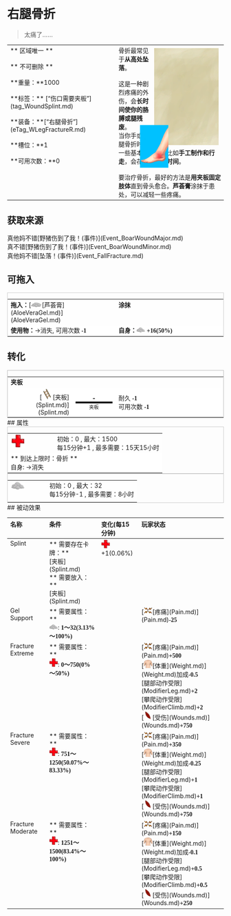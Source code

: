 # 右腿骨折  
> 太痛了……  
  
<style>
        .table6762 th,td{
            text-align:left;
            vertical-align:top;
        }
        </style><table class="table table-bordered table6762" data-toggle="table"  data-show-header="false"><thead style="display:none"><tr ><th  style="width:50%;"  >title</th><th  style="width:50%;"  ></th></tr></thead><tr ><td  style="width:50%;"  >** 区域唯一 **<br><br>** 不可删除 **<br><br>**重量：**1000<br><br>**标签：**	[“伤口需要夹板”](tag_WoundSplint.md)<br><br>**装备：**[“右腿骨折”](eTag_WLegFractureR.md)<br><br>**槽位：**1<br><br>**可用次数：**0</td><td  style="width:50%;"  ><div style="float:right; margin:5px"><div class="gamecard" style="width:150px; height:225px;"><a href="W_LegFractureR.md" style="color:black"><img class="bg" decoding="async" src="../wiki/Sprite/BG_SandTop.png" href="a.md" style="max-width:150px;max-height:225px;"><img decoding="async" src="../wiki/Sprite/SprainedAnkle.png" class="cardimage" style="transform: translate(-50%, -50%) scale(0.4398826979472141);"><span style="font-size: 25px;">右腿骨折</span></a></div></div>骨折最常见于<b>从高处坠落</b>。<br><br>这是一种剧烈疼痛的外伤，会<b>长时间使你的胳膊或腿残废</b>。<br>当你手或者腿骨折时，一些基本的任务，比如<b>手工制作和行走</b>，会花费<b>更多的时间</b>。<br><br>要治疗骨折，最好的方法是<b>用夹板固定肢体</b>直到骨头愈合。<b>芦荟膏</b>涂抹于患处，可以减轻一些疼痛。</td></tr></tbody></table>  
  
## 获取来源  
<div style="display:inline-block"><div class="gamedatalist" style="text-align:left;min-width:200px;min-height:0px;"><div style="display:inline-block"><div style="display:inline-block;vertical-align:middle;">真他妈不错</div><div style="display:inline-block;vertical-align:middle;">[野猪伤到了我！(事件)](Event_BoarWoundMajor.md)</div></div></div><div class="gamedatalist" style="text-align:left;min-width:200px;min-height:0px;"><div style="display:inline-block"><div style="display:inline-block;vertical-align:middle;">真不错</div><div style="display:inline-block;vertical-align:middle;">[野猪伤到了我！(事件)](Event_BoarWoundMinor.md)</div></div></div><div class="gamedatalist" style="text-align:left;min-width:200px;min-height:0px;"><div style="display:inline-block"><div style="display:inline-block;vertical-align:middle;">真他妈不错</div><div style="display:inline-block;vertical-align:middle;">[坠落！(事件)](Event_FallFracture.md)</div></div></div></div>  
  
## 可拖入  
<div  style="border:1px solid #CCC;"><table style="margin-bottom:0px;"><tr><td style="width:40%;text-align:left; background-color:#FEFEFE"><b>拖入：</b>[<div style="width:25px;display:inline-block;text-align:center"><img decoding="async" src="../wiki/Sprite/AloeVeraGel.png" href="a.md" style="max-width:25px;max-height:25px;"></div>[芦荟膏](AloeVeraGel.md)](AloeVeraGel.md)</td><td style="width:40%;font-size:1em;font-weight:bold;background-color:#FEFEFE">涂抹  </td></tr><tr style="background-color:#FFFFFF"><td style=""><b>使用物：</b>→消失, 可用次数  <span style="font-family:ui-monospace"><b>-1</b></span></td><td style=""><b>自身：</b><div style="width:20px;display:inline-block;text-align:center"><img decoding="async" src="../wiki/Sprite/AloeGel.png" href="a.md" style="max-width:20px;max-height:20px;"></div>  <span style="font-family:ui-monospace"><b>+16(50%)</b></span></td></tr></table></div>  
  
## 转化  
<div  style="border:1px solid #BBB;"><table style="margin-bottom:0px;"><tr><td  colspan=2 style="font-size:1em;font-weight:bold;background-color:#FEFEFE">夹板</td><td style="text-align:right; background-color:#FEFEFE"></td></tr><tr style="background-color:#FFFFFF"><td style="width:30%;font-size:1em;text-align:right;vertical-align:middle;">[<div style="width:25px;display:inline-block;text-align:center"><img decoding="async" src="../wiki/Sprite/Splint.png" href="a.md" style="max-width:25px;max-height:25px;"></div>[夹板](Splint.md)](Splint.md)</td><td style="text-align:center;width:20%;vertical-align:middle;"><div style="font-size:1em;font-weight:bold;">-</div><div style="width:100%;height:4px;background-color:#000;font-size:2em;font-weight:bold;"></div><div style="font-size:0.8em;">夹板</div></td><td style="text-align:left;vertical-align:middle;">耐久  <span style="font-family:ui-monospace"><b>-1</b></span><br>可用次数  <span style="font-family:ui-monospace"><b>-1</b></span></td></tr></table></div>  
## 属性   
<div  style="border:1px solid #CCC;"><table style="margin-bottom:0px;"><tr><td style="width:30%;text-align:left; background-color:#FEFEFE;font-size:1.3em;font-weight:bold;"><div style="width:30px;display:inline-block;text-align:center"><img decoding="async" src="../wiki/Sprite/Health.png" href="a.md" style="max-width:30px;max-height:30px;"></div></td><td style="font-size:1em;background-color:#FEFEFE">初始：0 , 最大：1500<br>每15分钟+1 , 最多需要：<font data-toggle="tooltip" data-placement="top" title="1500TP">15天15小时</font></td></tr><tr style="background-color:#FFFFFF"><td colspan=2>** 到达上限时：骨折 **<br>自身: →消失</td></tr></table></div>  
<div  style="border:1px solid #CCC;"><table style="margin-bottom:0px;"><tr><td style="width:30%;text-align:left; background-color:#FEFEFE;font-size:1.3em;font-weight:bold;"><div style="width:30px;display:inline-block;text-align:center"><img decoding="async" src="../wiki/Sprite/AloeGel.png" href="a.md" style="max-width:30px;max-height:30px;"></div></td><td style="font-size:1em;background-color:#FEFEFE">初始：0 , 最大：32<br>每15分钟-1 , 最多需要：<font data-toggle="tooltip" data-placement="top" title="32TP">8小时</font></td></tr><tr style="background-color:#FFFFFF"><td colspan=2></td></tr></table></div>  
## 被动效果  
<style>
        .table5082 th,td{
            text-align:left;
            vertical-align:top;
        }
        </style><table class="table table-bordered table5082" data-toggle="table"  ><thead style=""><tr ><th  style=""  >名称</th><th  style=""  >条件</th><th  style=""  >变化(每15分钟)</th><th  style=""  >玩家状态</th></tr></thead><tr ><td  style=""  >Splint</td><td  style=""  >** 需要存在卡牌：**<br>[夹板](Splint.md)<br>** 需要放入：**<br>[夹板](Splint.md)</td><td  style=""  ><div style="width:20px;display:inline-block;text-align:center"><img decoding="async" src="../wiki/Sprite/Health.png" href="a.md" style="max-width:20px;max-height:20px;"></div> +1(0.06%)</td><td  style=""  ></td></tr><tr ><td  style=""  >Gel Support</td><td  style=""  >** 需要属性：**<br><div style="width:20px;display:inline-block;text-align:center"><img decoding="async" src="../wiki/Sprite/AloeGel.png" href="a.md" style="max-width:20px;max-height:20px;"></div>: <span style="font-family:ui-monospace"><b>1～32(3.13%～100%)</b></span></td><td  style=""  ></td><td  style=""  >[<div style="width:20px;display:inline-block;text-align:center"><img decoding="async" src="../wiki/Sprite/Pain.png" href="a.md" style="max-width:20px;max-height:20px;"></div>[疼痛](Pain.md)](Pain.md)<span style="font-family:ui-monospace"><b>-25</b></span></td></tr><tr ><td  style=""  >Fracture Extreme</td><td  style=""  >** 需要属性：**<br><div style="width:20px;display:inline-block;text-align:center"><img decoding="async" src="../wiki/Sprite/Health.png" href="a.md" style="max-width:20px;max-height:20px;"></div>: <span style="font-family:ui-monospace"><b>0～750(0%～50%)</b></span></td><td  style=""  ></td><td  style=""  >[<div style="width:20px;display:inline-block;text-align:center"><img decoding="async" src="../wiki/Sprite/Pain.png" href="a.md" style="max-width:20px;max-height:20px;"></div>[疼痛](Pain.md)](Pain.md)<span style="font-family:ui-monospace"><b>+500</b></span><br>[<div style="width:20px;display:inline-block;text-align:center"><img decoding="async" src="../wiki/Sprite/WeightNormal.png" href="a.md" style="max-width:20px;max-height:20px;"></div>[体重](Weight.md)](Weight.md)加成<span style="font-family:ui-monospace"><b>-0.5</b></span><br>[腿部动作受限](ModifierLeg.md)<span style="font-family:ui-monospace"><b>+2</b></span><br>[攀爬动作受限](ModifierClimb.md)<span style="font-family:ui-monospace"><b>+2</b></span><br>[<div style="width:20px;display:inline-block;text-align:center"><img decoding="async" src="../wiki/Sprite/Laceration.png" href="a.md" style="max-width:20px;max-height:20px;"></div>[受伤](Wounds.md)](Wounds.md)<span style="font-family:ui-monospace"><b>+750</b></span></td></tr><tr ><td  style=""  >Fracture Severe</td><td  style=""  >** 需要属性：**<br><div style="width:20px;display:inline-block;text-align:center"><img decoding="async" src="../wiki/Sprite/Health.png" href="a.md" style="max-width:20px;max-height:20px;"></div>: <span style="font-family:ui-monospace"><b>751～1250(50.07%～83.33%)</b></span></td><td  style=""  ></td><td  style=""  >[<div style="width:20px;display:inline-block;text-align:center"><img decoding="async" src="../wiki/Sprite/Pain.png" href="a.md" style="max-width:20px;max-height:20px;"></div>[疼痛](Pain.md)](Pain.md)<span style="font-family:ui-monospace"><b>+350</b></span><br>[<div style="width:20px;display:inline-block;text-align:center"><img decoding="async" src="../wiki/Sprite/WeightNormal.png" href="a.md" style="max-width:20px;max-height:20px;"></div>[体重](Weight.md)](Weight.md)加成<span style="font-family:ui-monospace"><b>-0.25</b></span><br>[腿部动作受限](ModifierLeg.md)<span style="font-family:ui-monospace"><b>+1</b></span><br>[攀爬动作受限](ModifierClimb.md)<span style="font-family:ui-monospace"><b>+1</b></span><br>[<div style="width:20px;display:inline-block;text-align:center"><img decoding="async" src="../wiki/Sprite/Laceration.png" href="a.md" style="max-width:20px;max-height:20px;"></div>[受伤](Wounds.md)](Wounds.md)<span style="font-family:ui-monospace"><b>+750</b></span></td></tr><tr ><td  style=""  >Fracture Moderate</td><td  style=""  >** 需要属性：**<br><div style="width:20px;display:inline-block;text-align:center"><img decoding="async" src="../wiki/Sprite/Health.png" href="a.md" style="max-width:20px;max-height:20px;"></div>: <span style="font-family:ui-monospace"><b>1251～1500(83.4%～100%)</b></span></td><td  style=""  ></td><td  style=""  >[<div style="width:20px;display:inline-block;text-align:center"><img decoding="async" src="../wiki/Sprite/Pain.png" href="a.md" style="max-width:20px;max-height:20px;"></div>[疼痛](Pain.md)](Pain.md)<span style="font-family:ui-monospace"><b>+150</b></span><br>[<div style="width:20px;display:inline-block;text-align:center"><img decoding="async" src="../wiki/Sprite/WeightNormal.png" href="a.md" style="max-width:20px;max-height:20px;"></div>[体重](Weight.md)](Weight.md)加成<span style="font-family:ui-monospace"><b>-0.1</b></span><br>[腿部动作受限](ModifierLeg.md)<span style="font-family:ui-monospace"><b>+0.5</b></span><br>[攀爬动作受限](ModifierClimb.md)<span style="font-family:ui-monospace"><b>+0.5</b></span><br>[<div style="width:20px;display:inline-block;text-align:center"><img decoding="async" src="../wiki/Sprite/Laceration.png" href="a.md" style="max-width:20px;max-height:20px;"></div>[受伤](Wounds.md)](Wounds.md)<span style="font-family:ui-monospace"><b>+250</b></span></td></tr></tbody></table>  
  


<script>document.title="右腿骨折 - 卡牌生存百科 Card Survival Wiki";</script>